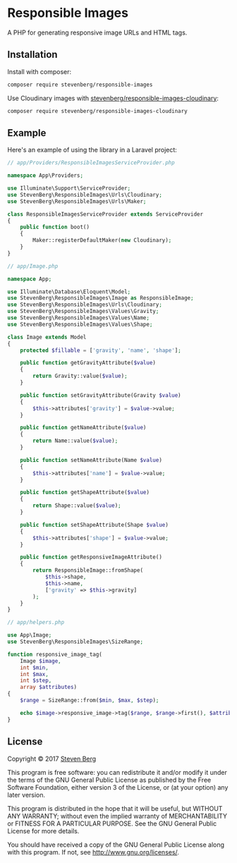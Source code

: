 # Responsible Images

A PHP for generating responsive image URLs and HTML tags.

## Installation

Install with composer:

```bash
composer require stevenberg/responsible-images
```

Use Cloudinary images with
[stevenberg/responsible-images-cloudinary](https://github.com/stevenberg/responsible-images-cloudinary-php):

```bash
composer require stevenberg/responsible-images-cloudinary
```

## Example

Here's an example of using the library in a Laravel project:

```php
// app/Providers/ResponsibleImagesServiceProvider.php

namespace App\Providers;

use Illuminate\Support\ServiceProvider;
use StevenBerg\ResponsibleImages\Urls\Cloudinary;
use StevenBerg\ResponsibleImages\Urls\Maker;

class ResponsibleImagesServiceProvider extends ServiceProvider
{
    public function boot()
    {
        Maker::registerDefaultMaker(new Cloudinary);
    }
}
```

```php
// app/Image.php

namespace App;

use Illuminate\Database\Eloquent\Model;
use StevenBerg\ResponsibleImages\Image as ResponsibleImage;
use StevenBerg\ResponsibleImages\Urls\Cloudinary;
use StevenBerg\ResponsibleImages\Values\Gravity;
use StevenBerg\ResponsibleImages\Values\Name;
use StevenBerg\ResponsibleImages\Values\Shape;

class Image extends Model
{
    protected $fillable = ['gravity', 'name', 'shape'];

    public function getGravityAttribute($value)
    {
        return Gravity::value($value);
    }

    public function setGravityAttribute(Gravity $value)
    {
        $this->attributes['gravity'] = $value->value;
    }

    public function getNameAttribute($value)
    {
        return Name::value($value);
    }

    public function setNameAttribute(Name $value)
    {
        $this->attributes['name'] = $value->value;
    }

    public function getShapeAttribute($value)
    {
        return Shape::value($value);
    }

    public function setShapeAttribute(Shape $value)
    {
        $this->attributes['shape'] = $value->value;
    }

    public function getResponsiveImageAttribute()
    {
        return ResponsibleImage::fromShape(
            $this->shape,
            $this->name,
            ['gravity' => $this->gravity]
        );
    }
}
```

```php
// app/helpers.php

use App\Image;
use StevenBerg\ResponsibleImages\SizeRange;

function responsive_image_tag(
    Image $image,
    int $min,
    int $max,
    int $step,
    array $attributes)
{
    $range = SizeRange::from($min, $max, $step);

    echo $image->responsive_image->tag($range, $range->first(), $attributes);
}
```

## License

Copyright © 2017 [Steven Berg](mailto:steven@stevenberg.net)

This program is free software: you can redistribute it and/or modify
it under the terms of the GNU General Public License as published by
the Free Software Foundation, either version 3 of the License, or
(at your option) any later version.

This program is distributed in the hope that it will be useful,
but WITHOUT ANY WARRANTY; without even the implied warranty of
MERCHANTABILITY or FITNESS FOR A PARTICULAR PURPOSE.  See the
GNU General Public License for more details.

You should have received a copy of the GNU General Public License
along with this program.  If not, see <http://www.gnu.org/licenses/>.
